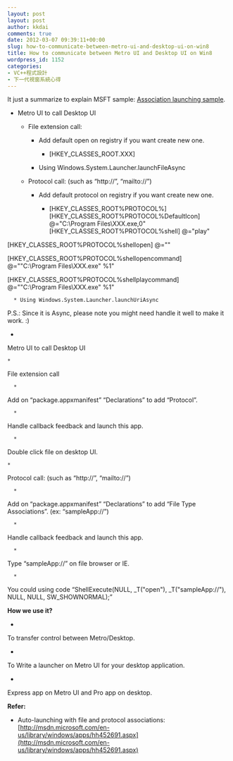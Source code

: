 ```yaml
---
layout: post
layout: post
author: kkdai
comments: true
date: 2012-03-07 09:39:11+00:00
slug: how-to-communicate-between-metro-ui-and-desktop-ui-on-win8
title: How to communicate between Metro UI and Desktop UI on Win8
wordpress_id: 1152
categories:
- VC++程式設計
- 下一代視窗系統心得
---
```


It just a summarize to explain MSFT sample: [Association launching sample](http://go.microsoft.com/fwlink/?LinkId=231484).



	
  * Metro UI to call Desktop UI

	
    * File extension call:

	
      * Add default open on registry if you want create new one.

	
        * [HKEY_CLASSES_ROOT.XXX]




	
      * Using Windows.System.Launcher.launchFileAsync




	
    * Protocol call: (such as “http://”, “mailto://”)

	
      * Add default protocol on registry if you want create new one.

	
        * [HKEY_CLASSES_ROOT%PROTOCOL%] [HKEY_CLASSES_ROOT\%PROTOCOL%DefaultIcon]
@="C:\Program Files\XXX.exe,0"[HKEY_CLASSES_ROOT\%PROTOCOL%shell]
@="play"

[HKEY_CLASSES_ROOT\%PROTOCOL%shellopen]
@=""

[HKEY_CLASSES_ROOT\%PROTOCOL%shellopencommand]
@=""C:\Program Files\XXX.exe" %1"

[HKEY_CLASSES_ROOT%PROTOCOL%shellplaycommand]
@=""C:\Program Files\XXX.exe" %1"




	
      * Using Windows.System.Launcher.launchUriAsync








P.S.: Since it is Async, please note you might need handle it well to make it work. :)

	
  * 


Metro UI to call Desktop UI




	
    * 


File extension call




	
      * 


Add on “package.appxmanifest” “Declarations” to add “Protocol”.




	
      * 


Handle callback feedback and launch this app.




	
      * 


Double click file on desktop UI.







	
    * 


Protocol call: (such as “http://”, “mailto://”)




	
      * 


Add on “package.appxmanifest” “Declarations” to add “File Type Associations”. (ex: “sampleApp://”)




	
      * 


Handle callback feedback and launch this app.




	
      * 


Type “sampleApp://” on file browser or IE.




	
      * 


You could using code “ShellExecute(NULL, _T("open"), _T("sampleApp://"), NULL, NULL, SW_SHOWNORMAL);”













**How we use it?**






	
  * 


To transfer control between Metro/Desktop.




	
  * 


To Write a launcher on Metro UI for your desktop application.




	
  * 


Express app on Metro UI and Pro app on desktop.







**Refer:**






	
  * Auto-launching with file and protocol associations: [http://msdn.microsoft.com/en-us/library/windows/apps/hh452691.aspx](http://msdn.microsoft.com/en-us/library/windows/apps/hh452691.aspx)


